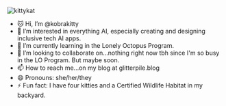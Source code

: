 ![kittykat](https://github.com/user-attachments/assets/baed17e1-e832-4d80-b120-0ba5d3262d01)
- 🐱 Hi, I’m @kobrakitty
- 👀 I’m interested in everything AI, especially creating and designing inclusive tech AI apps.
- 🌱 I’m currently learning in the Lonely Octopus Program. 
- 💞️ I’m looking to collaborate on...nothing right now tbh since I'm so busy in the LO Program. But maybe soon.
- 📫 How to reach me...on my blog at glitterpile.blog
- 😄 Pronouns: she/her/they
- ⚡ Fun fact: I have four kitties and a Certified Wildlife Habitat in my backyard. 

<!---
kobrakitty/kobrakitty is a ✨ special ✨ repository because its `README.md` (this file) appears on your GitHub profile.
You can click the Preview link to take a look at your changes.
--->

